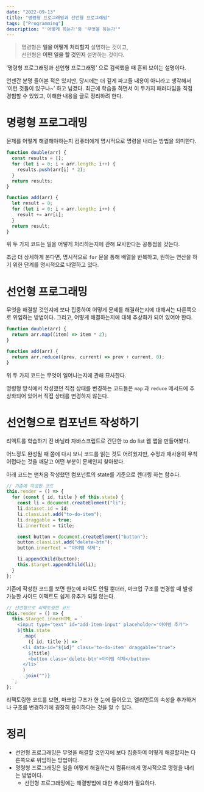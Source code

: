 ```yaml
---
date: "2022-09-13"
title: "명령형 프로그래밍과 선언형 프로그래밍"
tags: ["Programming"]
description: "'어떻게 하는가'와 '무엇을 하는가'"
---
```


> 명령형은 **일을 어떻게 처리할지** 설명하는 것이고,<br />
> 선언형은 **어떤 일을 할 것인지** 설명하는 것이다.

‘명령형 프로그래밍과 선언형 프로그래밍’ 으로 검색했을 때 흔히 보이는 설명이다.

언젠간 분명 들어본 적은 있지만, 당시에는 더 깊게 파고들 내용이 아니라고 생각해서 ‘이런 것들이 있구나~’ 하고 넘겼다. 최근에 학습을 하면서 이 두가지 패러다임을 직접 경험할 수 있었고, 이해한 내용을 글로 정리하려 한다.

# 명령형 프로그래밍

문제를 어떻게 해결해야하는지 컴퓨터에게 명시적으로 명령을 내리는 방법을 의미한다.

```jsx
function double(arr) {
  const results = [];
  for (let i = 0; i < arr.length; i++) {
    results.push(arr[i] * 2);
  }
  return results;
}

function add(arr) {
  let result = 0;
  for (let i = 0; i < arr.length; i++) {
    result += arr[i];
  }
  return result;
}
```

위 두 가지 코드는 일을 어떻게 처리하는지에 관해 묘사한다는 공통점을 갖는다.

조금 더 상세하게 본다면, 명시적으로 `for` 문을 통해 배열을 반복하고, 원하는 연산을 하기 위한 단계를 명시적으로 나열하고 있다.

# 선언형 프로그래밍

무엇을 해결할 것인지에 보다 집중하여 어떻게 문제를 해결하는지에 대해서는 다른쪽으로 위임하는 방법이다. 그리고, 어떻게 해결하는지에 대해 추상화가 되어 있어야 한다.

```jsx
function double(arr) {
  return arr.map((item) => item * 2);
}

function add(arr) {
  return arr.reduce((prev, current) => prev + current, 0);
}
```

위 두 가지 코드는 무엇이 일어나는지에 관해 묘사한다.

명령형 방식에서 작성했던 직접 상태를 변경하는 코드들은 `map` 과 `reduce` 메서드에 추상화되어 있어서 직접 상태를 변경하지 않는다.

# 선언형으로 컴포넌트 작성하기

리액트를 학습하기 전 바닐라 자바스크립트로 간단한 to do list 웹 앱을 만들어봤다.

어느정도 완성될 때 쯤에 다시 보니 코드를 읽는 것도 어려웠지만, 수정과 재사용이 무척 어렵다는 것을 깨닫고 어떤 부분이 문제인지 찾아봤다.

아래 코드는 맨처음 작성했던 컴포넌트의 state를 기준으로 렌더링 하는 함수다.

```jsx
// 기존에 작성한 코드
this.render = () => {
  for (const { id, title } of this.state) {
    const li = document.createElement("li");
    li.dataset.id = id;
    li.classList.add("to-do-item");
    li.draggable = true;
    li.innerText = title;

    const button = document.createElement("button");
    button.classList.add("delete-btn");
    button.innerText = "아이템 삭제";

    li.appendChild(button);
    this.$target.appendChild(li);
  }
};
```

기존에 작성한 코드를 보면 한눈에 파악도 안될 뿐더러, 마크업 구조를 변경할 때 발생 가능한 사이드 이펙트도 쉽게 유추가 되질 않는다.

```jsx
// 선언형으로 리팩토링한 코드
this.render = () => {
  this.$target.innerHTML = `
    <input type="text" id="add-item-input" placeholder="아이템 추가">
    ${this.state
      .map(
        ({ id, title }) => `
      <li data-id="${id}" class='to-do-item' draggable="true">
        ${title}
        <button class='delete-btn'>아이템 삭제</button>
      </li>`
      )
      .join("")}
  `;
};
```

리팩토링한 코드를 보면, 마크업 구조가 한 눈에 들어오고, 엘리먼트의 속성을 추가하거나 구조를 변경하기에 굉장히 용이하다는 것을 알 수 있다.

# 정리

- 선언형 프로그래밍은 무엇을 해결할 것인지에 보다 집중하여 어떻게 해결할지는 다른쪽으로 위임하는 방법이다.
- 명령형 프로그래밍은 일을 어떻게 해결하는지 컴퓨터에게 명시적으로 명령을 내리는 방법이다.
  - 선언형 프로그래밍에는 해결방법에 대한 추상화가 필요하다.
